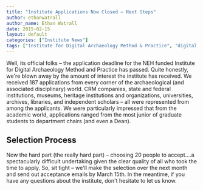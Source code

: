 ```yaml
---
title: "Institute Applications Now Closed – Next Steps"
author: ethanwatrall
author_name: Ethan Watrall
date: 2015-02-15
layout: default
categories: ["Institute News"]
tags: ["Institute for Digital Archaeology Method & Practice", "digital archaeology", "archaeology", "open source", "NEH"]
---
```


Well, its official folks – the application deadline for the NEH funded Institute for Digital Archaeology Method and Practice has passed. Quite honestly, we're blown away by the amount of interest the institute has received. We received 187 applications from every corner of the archaeological (and associated disciplinary) world. CRM companies, state and federal institutions, museums, heritage institutions and organizations, universities, archives, libraries, and independent scholars – all were represented from among the applicants. We were particularly impressed that from the academic world, applications ranged from the most junior of graduate students to department chairs (and even a Dean).

## Selection Process

Now the hard part (the really hard part) – choosing 20 people to accept….a spectacularly difficult undertaking given the clear quality of all who took the time to apply. So, sit tight – we'll make the selection over the next month and send out acceptance emails by March 15th. In the meantime, if you have any questions about the institute, don't hesitate to let us know.
